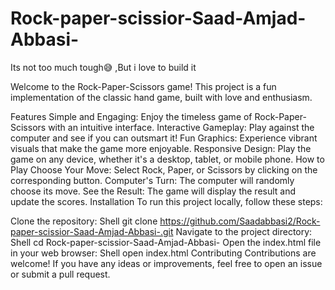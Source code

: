 # Rock-paper-scissior-Saad-Amjad-Abbasi-
Its not too much tough😅 ,But i love to build it 

Welcome to the Rock-Paper-Scissors game! This project is a fun implementation of the classic hand game, built with love and enthusiasm.

Features
Simple and Engaging: Enjoy the timeless game of Rock-Paper-Scissors with an intuitive interface.
Interactive Gameplay: Play against the computer and see if you can outsmart it!
Fun Graphics: Experience vibrant visuals that make the game more enjoyable.
Responsive Design: Play the game on any device, whether it's a desktop, tablet, or mobile phone.
How to Play
Choose Your Move: Select Rock, Paper, or Scissors by clicking on the corresponding button.
Computer's Turn: The computer will randomly choose its move.
See the Result: The game will display the result and update the scores.
Installation
To run this project locally, follow these steps:

Clone the repository:
Shell
git clone https://github.com/Saadabbasi2/Rock-paper-scissior-Saad-Amjad-Abbasi-.git
Navigate to the project directory:
Shell
cd Rock-paper-scissior-Saad-Amjad-Abbasi-
Open the index.html file in your web browser:
Shell
open index.html
Contributing
Contributions are welcome! If you have any ideas or improvements, feel free to open an issue or submit a pull request.
